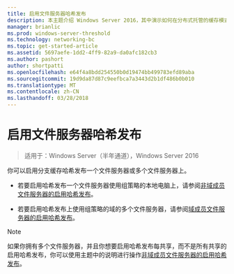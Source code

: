 ```yaml
---
title: 启用文件服务器哈希发布
description: 本主题介绍 Windows Server 2016，其中演示如何在分布式托管的缓存模式优化分支机构中 WAN 带宽使用量部署分支缓存分支缓存部署指南中
manager: brianlic
ms.prod: windows-server-threshold
ms.technology: networking-bc
ms.topic: get-started-article
ms.assetid: 5697aefe-1dd2-4ff9-82a9-da0afc182cb3
ms.author: pashort
author: shortpatti
ms.openlocfilehash: e64f4a8bdd254550b0d19474bb499783efd89aba
ms.sourcegitcommit: 19d9da87d87c9eefbca7a3443d2b1df486b0b010
ms.translationtype: MT
ms.contentlocale: zh-CN
ms.lasthandoff: 03/28/2018
---
```

# <a name="enable-hash-publication-for-file-servers"></a>启用文件服务器哈希发布

>适用于：Windows Server（半年通道），Windows Server 2016

你可以启用分支缓存哈希发布一个文件服务器或多个文件服务器上。  
  
-   若要启用哈希发布一个文件服务器使用组策略的本地电脑上，请参阅[非域成员文件服务器的启用哈希发布](../../branchcache/deploy/Enable-Hash-Publication-for-Non-Domain-Member-File-Servers.md)。  
  
-   若要启用哈希发布上使用组策略的域的多个文件服务器，请参阅[域成员文件服务器的启用哈希发布](../../branchcache/deploy/Enable-Hash-Publication-for-Domain-Member-File-Servers.md)。  
  
> [!NOTE]  
> 如果你拥有多个文件服务器，并且你想要启用哈希发布每共享，而不是所有共享的启用哈希发布，你可以使用主题中的说明进行操作[非域成员文件服务器的启用哈希发布](Enable-Hash-Publication-for-Non-Domain-Member-File-Servers.md)。  
  



